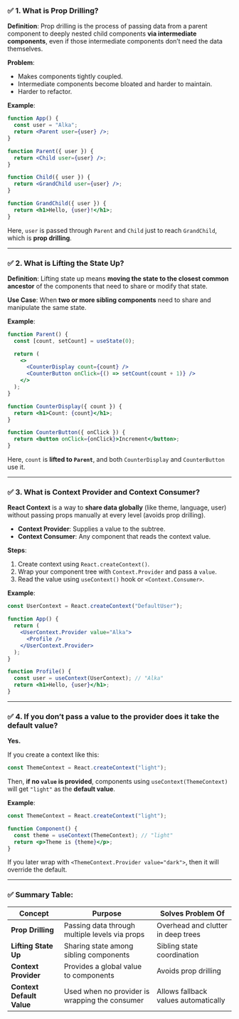 ### ✅ **1. What is Prop Drilling?**

**Definition**:
Prop drilling is the process of passing data from a parent component to deeply nested child components **via intermediate components**, even if those intermediate components don’t need the data themselves.

**Problem**:

- Makes components tightly coupled.
- Intermediate components become bloated and harder to maintain.
- Harder to refactor.

**Example**:

```jsx
function App() {
  const user = "Alka";
  return <Parent user={user} />;
}

function Parent({ user }) {
  return <Child user={user} />;
}

function Child({ user }) {
  return <GrandChild user={user} />;
}

function GrandChild({ user }) {
  return <h1>Hello, {user}!</h1>;
}
```

Here, `user` is passed through `Parent` and `Child` just to reach `GrandChild`, which is **prop drilling**.

---

### ✅ **2. What is Lifting the State Up?**

**Definition**:
Lifting state up means **moving the state to the closest common ancestor** of the components that need to share or modify that state.

**Use Case**:
When **two or more sibling components** need to share and manipulate the same state.

**Example**:

```jsx
function Parent() {
  const [count, setCount] = useState(0);

  return (
    <>
      <CounterDisplay count={count} />
      <CounterButton onClick={() => setCount(count + 1)} />
    </>
  );
}

function CounterDisplay({ count }) {
  return <h1>Count: {count}</h1>;
}

function CounterButton({ onClick }) {
  return <button onClick={onClick}>Increment</button>;
}
```

Here, `count` is **lifted to `Parent`**, and both `CounterDisplay` and `CounterButton` use it.

---

### ✅ **3. What is Context Provider and Context Consumer?**

**React Context** is a way to **share data globally** (like theme, language, user) without passing props manually at every level (avoids prop drilling).

- **Context Provider**: Supplies a value to the subtree.
- **Context Consumer**: Any component that reads the context value.

**Steps**:

1. Create context using `React.createContext()`.
2. Wrap your component tree with `Context.Provider` and pass a `value`.
3. Read the value using `useContext()` hook or `<Context.Consumer>`.

**Example**:

```jsx
const UserContext = React.createContext("DefaultUser");

function App() {
  return (
    <UserContext.Provider value="Alka">
      <Profile />
    </UserContext.Provider>
  );
}

function Profile() {
  const user = useContext(UserContext); // "Alka"
  return <h1>Hello, {user}</h1>;
}
```

---

### ✅ **4. If you don’t pass a value to the provider does it take the default value?**

**Yes.**

If you create a context like this:

```jsx
const ThemeContext = React.createContext("light");
```

Then, **if no `value` is provided**, components using `useContext(ThemeContext)` will get `"light"` as the **default value**.

**Example**:

```jsx
const ThemeContext = React.createContext("light");

function Component() {
  const theme = useContext(ThemeContext); // "light"
  return <p>Theme is {theme}</p>;
}
```

If you later wrap with `<ThemeContext.Provider value="dark">`, then it will override the default.

---

### ✅ Summary Table:

| Concept                   | Purpose                                        | Solves Problem Of                    |
| ------------------------- | ---------------------------------------------- | ------------------------------------ |
| **Prop Drilling**         | Passing data through multiple levels via props | Overhead and clutter in deep trees   |
| **Lifting State Up**      | Sharing state among sibling components         | Sibling state coordination           |
| **Context Provider**      | Provides a global value to components          | Avoids prop drilling                 |
| **Context Default Value** | Used when no provider is wrapping the consumer | Allows fallback values automatically |

